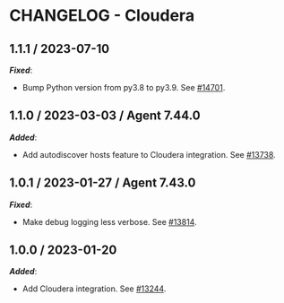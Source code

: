 # CHANGELOG - Cloudera

## 1.1.1 / 2023-07-10

***Fixed***:

* Bump Python version from py3.8 to py3.9. See [#14701](https://github.com/DataDog/integrations-core/pull/14701).

## 1.1.0 / 2023-03-03 / Agent 7.44.0

***Added***: 

* Add autodiscover hosts feature to Cloudera integration. See [#13738](https://github.com/DataDog/integrations-core/pull/13738).

## 1.0.1 / 2023-01-27 / Agent 7.43.0

***Fixed***: 

* Make debug logging less verbose. See [#13814](https://github.com/DataDog/integrations-core/pull/13814).

## 1.0.0 / 2023-01-20

***Added***: 

* Add Cloudera integration. See [#13244](https://github.com/DataDog/integrations-core/pull/13244).
